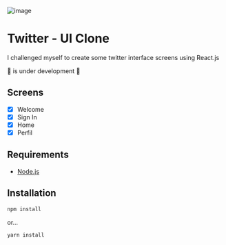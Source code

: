
![image](https://user-images.githubusercontent.com/49209628/150879014-f5b0dbbe-73ba-4793-baf3-48b9acc2411e.png)

<!-- <p align="center">
  <img src="https://user-images.githubusercontent.com/49209628/150879014-f5b0dbbe-73ba-4793-baf3-48b9acc2411e.png" width="500" />
</p> -->

# Twitter - UI Clone

I challenged myself to create some twitter interface screens using React.js

🚧 is under development 🚧

## Screens

- [x] Welcome
- [x] Sign In
- [x] Home
- [x] Perfil

## Requirements

- [Node.js](https://nodejs.org/en/download/)


## Installation

```bash
npm install
```

or...

```bash
yarn install
```
